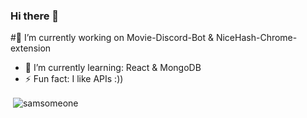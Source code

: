 ### Hi there 👋
#🔭 I’m currently working on Movie-Discord-Bot & NiceHash-Chrome-extension
- 🌱 I’m currently learning: React & MongoDB
- ⚡ Fun fact: I like APIs :))
<p>&nbsp;<img align="center"
        src="https://github-readme-stats.vercel.app/api?username=samsomeone&show_icons=true&locale=en"
        alt="samsomeone" /></p>
<!--
**SamSomeone/SamSomeone** is a ✨ _special_ ✨ repository because its `README.md` (this file) appears on your GitHub profile.

Here are some ideas to get you started:

- 🔭 I’m currently working on ...
- 🌱 I’m currently learning ...
- 👯 I’m looking to collaborate on ...
- 🤔 I’m looking for help with ...
- 💬 Ask me about ...
- 📫 How to reach me: ...
- 😄 Pronouns: ...
- ⚡ Fun fact: ...
-->
